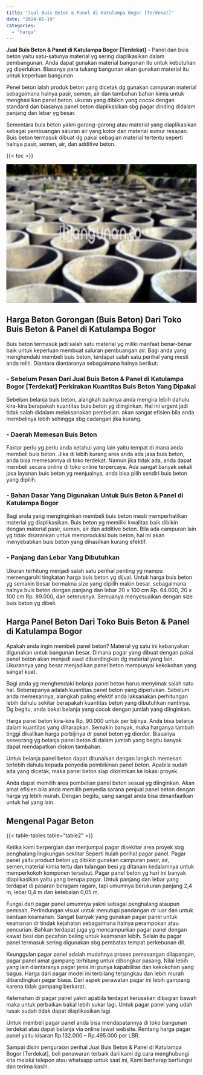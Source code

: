 ```yaml
---
title: "Jual Buis Beton & Panel di Katulampa Bogor [Terdekat]"
date: "2024-05-19"
categories: 
  - "harga"
---
```


**Jual Buis Beton & Panel di Katulampa Bogor \[Terdekat\]** – Panel dan buis beton yaitu satu-satunya material yg sering diaplikasikan dalam pembangunan. Anda dapat gunakan material bangunan itu untuk kebutuhan yg diperlukan. Biasanya para tukang bangunan akan gunakan material itu untuk keperluan bangunan.

Penel beton ialah produk beton yang dicetak dg gunakan campuran material sebagaimana halnya pasir, semen, air dan tambahan bahan kimia untuk menghasilkan panel beton. ukuran yang dibikin yang cocok dengan standard dan biasanya panel beton diaplikasikan sbg pagar dinding didalam panjang dan lebar yg besar.

Sementara buis beton yakni gorong-gorong atau material yang diaplikasikan sebagai pembuangan saluran air yang kotor dan material sumur resapan. Buis beton termasuk dibuat dg pakai sebagian material tertentu seperti halnya pasir, semen, air, dan additive beton.

{{< toc >}}

![Jual Buis Beton & Panel di Katulampa Bogor [Terdekat]](/images/jual-panel-buis-beton-murah-07.png)

## Harga Beton Gorongan (Buis Beton) Dari Toko Buis Beton & Panel di Katulampa Bogor

Buis beton termasuk jadi salah satu material yg miliki manfaat benar-benar baik untuk keperluan membuat saluran pembuangan air. Bagi anda yang menghendaki membeli buis beton, terdapat salah satu perihal yang mesti anda teliti. Diantara diantaranya sebagaimana halnya berikut:

### \- Sebelum Pesan Dari Jual Buis Beton & Panel di Katulampa Bogor \[Terdekat\] Perkirakan Kuantitas Buis Beton Yang Dipakai

Sebelum belanja buis beton, alangkah baiknya anda mengira lebih dahulu kira-kira berapakah kuantitas buis beton yg diinginkan. Hal ini urgent jadi tidak salah didalam melaksanakan pembelian. akan sangat efisien bila anda membelinya lebih sehingga sbg cadangan jika kurang.

### \- Daerah Memesan Buis Beton

Faktor perlu yg perlu anda ketahui yang lain yaitu tempat di mana anda membeli buis beton. Jika di lebih kurang area anda ada jasa buis beton, anda bisa memesannya di toko terdekat. Namun jika tidak ada, anda dapat membeli secara online di toko online terpercaya. Ada sangat banyak sekali jasa layanan buis beton yg menjualnya, anda bisa pilih sendiri buis beton yang dipilih.

### \- Bahan Dasar Yang Digunakan Untuk Buis Beton & Panel di Katulampa Bogor

Bagi anda yang menginginkan membeli buis beton mesti memperhatikan material yg diaplikasikan. Buis beton yg memiliki kwalitas baik dibikin dengan material pasir, semen, air dan additive beton. Bila ada campuran lain yg tidak disarankan untuk memproduksi buis beton, hal ini akan menyebabkan buis beton yang dihasilkan kurang efektif.

### \- Panjang dan Lebar Yang Dibutuhkan

Ukuran terhitung menjadi salah satu perihal penting yg mampu memengaruhi tingkatan harga buis beton yg dijual. Untuk harga buis beton yg semakin besar bermakna size yang dipilih makin besar. sebagaimana halnya buis beton dengan panjang dan lebar 20 x 100 cm Rp. 64.000, 20 x 100 cm Rp. 89.000, dan seterusnya. Semuanya menyesuaikan dengan size buis beton yg dibeli.

## Harga Panel Beton Dari Toko Buis Beton & Panel di Katulampa Bogor

Apakah anda ingin membeli panel beton? Material yg satu ini kebanyakan digunakan untuk bangunan besar. Dimana pagar yang dibuat dengan pakai panel beton akan menjadi awet dibandingkan dg material yang lain. Ukurannya yang besar menjadikan panel beton mempunyai kekokohan yang sangat kuat.

Bagi anda yg menghendaki belanja panel beton harus menyimak salah satu hal. Beberapanya adalah kuantitas panel beton yang diperlukan. Sebelum anda memesannya, alangkah paling efektif anda laksanakan perhitungan lebih dahulu sekitar berapakah kuantitas beton yang dibutuhkan nantinya. Dg begitu, anda bakal belanja yang cocok dengan jumlah yang diinginkan.

Harga panel beton kira-kira Rp. 90.000 untuk per bijinya. Anda bisa belanja dalam kuantitas yang diharapkan. Semakin banyak, maka harganya tambah tinggi dikalikan harga perbijinya dr panel beton yg diorder. Biasanya seseorang yg belanja panel beton di dalam jumlah yang begitu banyak dapat mendapatkan diskon tambahan.

Untuk belanja panel beton dapat ditunaikan dengan langkah memesan terlebih dahulu kepada penyedia pembikinan panel beton. Apabila sudah ada yang dicetak, maka panel beton siap dikirimkan ke lokasi proyek.

Anda dapat memilih area pembelian panel beton sesuai yg diinginkan. Akan amat efisien bila anda memilih penyedia sarana penjual panel beton dengan harga yg lebih murah. Dengan begitu, uang sangat anda bisa dimanfaatkan untuk hal yang lain.

## Mengenal Pagar Beton

{{< table-tables table="table2" >}}

Ketika kami berpergian dan menjumpai pagar disekitar area proyek sbg penghalang lingkungan seklitar Seperti itulah perihal pagar panel. Pagar panel yaitu product beton yg dibikin gunakan campuran pasir, air, semen,material kimia tertu dan tulangan besi yg ditanam kedalamnya untuk memperkokoh komponen tersebut. Pagar panel beton yg hari ini banyak diaplikasikan yaitu yang berupa pagar. Untuk panjang dan lebar yang terdapat di pasaran beragam ragam, tapi umumnya berukuran panjang 2,4 m, lebar 0,4 m dan ketebalan 0,05 m.

Fungsi dari pagar panel umumnya yakni sebagai penghalang ataupun pemisah. Perlindungan visual untuk menutupi pandangan dr luar dan untuk bantuan keamanan. Sangat banyak yang gunakan pagar panel untuk keamanan dr tindak kejahatan sebagaimana halnya perampokan atau pencurian. Bahkan terdapat juga yg mencampurkan pagar panel dengan kawat besi dan pecahan beling untuk keamanan lebih. Selain itu pagar panel termasuk sering digunakan sbg pembatas tempat perkebunan dll.

Keunggulan pagar panel adalah mudahnya proses pemasangan dilapangan, pagar panel amat gampang terhitung untuk dibongkar pasang. Nilai lebih yang lain diantaranya pagar jenis ini punya kapabilitas dan kekokohan yang bagus. Harga dari pagar model ini terbilang terjangkau dan lebih murah dibandingkan pagar biasa. Dari aspek perawatan pagar ini lebih gampang karena tidak gampang berkarat.

Kelemahan dr pagar panel yakni apabila terdapat kerusakan dibagian bawah maka untuk perbaikan bakal lebih sukar lagi. Untuk pagar panel yang udah rusak sudah tidak dapat diaplikasikan lagi.

Untuk membeli pagar panel anda bisa mendapatannya di toko bangunan terdekat atau dapat belanja via online lewat website. Rentang harga pagar panel yaitu kisaran Rp.132.000 – Rp.495.000 per LBR.

Sampai disini penguraian perihal Jual Buis Beton & Panel di Katulampa Bogor \[Terdekat\], beli penawaran terbaik dari kami dg cara menghubungi kita melalui telepon atau whatsapp untuk saat ini, Kami berharap berfungsi dan terima kasih.
